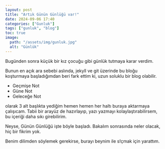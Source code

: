 ```yaml
---
layout: post
title: "Artık Günün Günlüğü var!"
date: 2024-09-06 17:40
categories: ["Gunluk"]
tags: ["gunluk", "blog"]
toc: true
image:
  path: "/assets/img/gunluk.jpg"
  alt: "Günlük"
---
```


Bugünden sonra küçük bir kız çocuğu gibi günlük tutmaya karar verdim.

Bunun en açık ara sebebi aslında, jekyll ve git üzerinde bu bloğu koşturmaya başladığımdan beri fark ettim ki, uzun soluklu bir blog olabilir.

- Geçmişe Not
- Güne Not
- Geleceğe Not

olarak 3 alt başlıkta yediğim hemen hemen her haltı buraya aktarmaya çalışıcam. Tabii bir arayüz de hazırlayıp, yazı yazmayı kolaylaştırabilirsem, bu içeriği daha sıkı girebilirim.

Neyse, Günün Günlüğü işte böyle başladı. Bakalım sonrasında neler olacak, hiç bir  fikrim yok.

Benim dilimden söylemek gerekirse, burayı beynim ile s!çmak için yarattım.